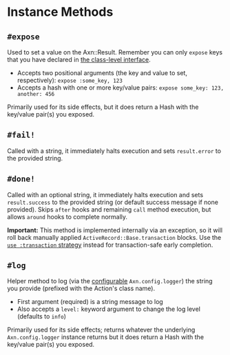 # Instance Methods

## `#expose`

Used to set a value on the Axn::Result. Remember you can only `expose` keys that you have declared in [the class-level interface](/reference/class).

* Accepts two positional arguments (the key and value to set, respectively): `expose :some_key, 123`
* Accepts a hash with one or more key/value pairs: `expose some_key: 123, another: 456`

Primarily used for its side effects, but it does return a Hash with the key/value pair(s) you exposed.


## `#fail!`

Called with a string, it immediately halts execution and sets `result.error` to the provided string.

## `#done!`

Called with an optional string, it immediately halts execution and sets `result.success` to the provided string (or default success message if none provided). Skips `after` hooks and remaining `call` method execution, but allows `around` hooks to complete normally.

**Important:** This method is implemented internally via an exception, so it will roll back manually applied `ActiveRecord::Base.transaction` blocks. Use the [`use :transaction` strategy](/strategies/transaction) instead for transaction-safe early completion.

## `#log`

Helper method to log (via the [configurable](/reference/configuration#logger) `Axn.config.logger`) the string you provide (prefixed with the Action's class name).

* First argument (required) is a string message to log
* Also accepts a `level:` keyword argument to change the log level (defaults to `info`)

Primarily used for its side effects; returns whatever the underlying `Axn.config.logger` instance returns but it does return a Hash with the key/value pair(s) you exposed.



